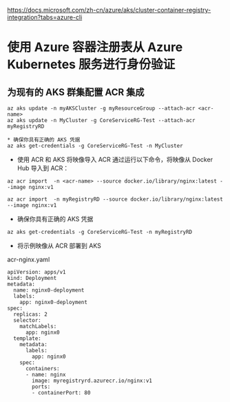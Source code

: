 https://docs.microsoft.com/zh-cn/azure/aks/cluster-container-registry-integration?tabs=azure-cli

# 使用 Azure 容器注册表从 Azure Kubernetes 服务进行身份验证


## 为现有的 AKS 群集配置 ACR 集成
```
az aks update -n myAKSCluster -g myResourceGroup --attach-acr <acr-name>
az aks update -n MyCluster -g CoreServiceRG-Test --attach-acr myRegistryRD

* 确保你具有正确的 AKS 凭据
az aks get-credentials -g CoreServiceRG-Test -n MyCluster
```

* 使用 ACR 和 AKS 
 将映像导入 ACR
 通过运行以下命令，将映像从 Docker Hub 导入到 ACR：

```
az acr import  -n <acr-name> --source docker.io/library/nginx:latest --image nginx:v1

az acr import  -n myRegistryRD --source docker.io/library/nginx:latest --image nginx:v1

```


* 确保你具有正确的 AKS 凭据

```
az aks get-credentials -g CoreServiceRG-Test -n myRegistryRD
```

* 将示例映像从 ACR 部署到 AKS

acr-nginx.yaml 

```
apiVersion: apps/v1
kind: Deployment
metadata:
  name: nginx0-deployment
  labels:
    app: nginx0-deployment
spec:
  replicas: 2
  selector:
    matchLabels:
      app: nginx0
  template:
    metadata:
      labels:
        app: nginx0
    spec:
      containers:
      - name: nginx
        image: myregistryrd.azurecr.io/nginx:v1
        ports:
        - containerPort: 80

```
